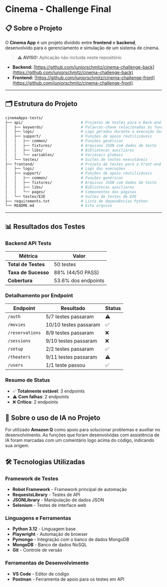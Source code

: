 # Cinema - Challenge Final

## 📋 Sobre o Projeto

O **Cinema App** é um projeto dividido entre **frontend** e **backend**, desenvolvido para o gerenciamento e simulação de um sistema de cinema.

> **⚠️ AVISO:** Aplicação não incluída neste repositório

- **Backend:** [https://github.com/juniorschmitz/cinema-challenge-back](https://github.com/juniorschmitz/cinema-challenge-back)
- **Frontend:** [https://github.com/juniorschmitz/cinema-challenge-front](https://github.com/juniorschmitz/cinema-challenge-front)

---

## 🗂️ Estrutura do Projeto

```bash
cinemaApps-tests/
├── api/                          # Projetos de testes para o Back-end
│   ├── keywords/                 # Palavras-chave relacionadas às funções de teste
│   ├── logs/                     # Logs gerados durante a execução dos testes
│   ├── support/                  # Funções de apoio reutilizáveis
│   │   ├── common/               # Funções genéricas
│   │   ├── fixtures/             # Arquivos JSON com dados de teste
│   │   ├── libs/                 # Bibliotecas auxiliares
│   │   └── variables/            # Variáveis globais
│   └── testes/                   # Suítes de testes executáveis
├── frontend/                     # Projeto de testes para o Front-end
│   ├── logs/                     # Logs das execuções
│   ├── support/                  # Funções de apoio reutilizáveis
│   │   ├── common/               # Funções genéricas
│   │   ├── fixtures/             # Arquivos JSON com dados de teste
│   │   ├── libs/                 # Bibliotecas auxiliares
│   │   └── pages/                # Componentes das páginas
│   └── testes/E2E                # Suítes de testes de E2E
├── requirements.txt              # Lista de dependências Python
└── README.md                     # Este arquivo

```

---


## 📊 Resultados dos Testes

### **Backend API Tests**

| Métrica | Valor |
|---------|-------|
| **Total de Testes** | 50 testes |
| **Taxa de Sucesso** | 88% (44/50 PASS) |
| **Cobertura** | 53.6% dos endpoints |

### **Detalhamento por Endpoint**

| Endpoint | Resultado | Status |
|----------|-----------|--------|
| `/auth` | 5/7 testes passaram | ⚠️ |
| `/movies` | 10/10 testes passaram | ✅ |
| `/reservations` | 8/9 testes passaram | ❌ |
| `/sessions` | 9/10 testes passaram | ❌ |
| `/setup` | 2/2 testes passaram | ✅ |
| `/theaters` | 9/11 testes passaram | ⚠️ |
| `/users` | 1/1 teste passou | ✅ |

### **Resumo de Status**
- ✅ **Totalmente estável**: 3 endpoints
- ⚠️ **Com falhas**: 2 endpoints
- ❌ **Crítico**: 2 endpoints


## 🤖 Sobre o uso de IA no Projeto

Foi utilizado **Amazon Q** como apoio para solucionar problemas e auxiliar no desenvolvimento. As funções que foram desenvolvidas com assistência de IA foram marcadas com um comentário logo acima do código, indicando sua origem.


## 🛠️ Tecnologias Utilizadas

### **Framework de Testes**
- **Robot Framework** - Framework principal de automação
- **RequestsLibrary** - Testes de API
- **JSONLibrary** - Manipulação de dados JSON
- **Selenium** - Testes de interface web

### **Linguagens e Ferramentas**
- **Python 3.12** - Linguagem base
- **Playwright** - Automação de browser
- **Pymongo** - Integração com o banco de dados MongoDB
- **MongoDB** - Banco de dados NoSQL
- **Git** - Controle de versão

### **Ferramentas de Desenvolvimento**
- **VS Code** - Editor de código
- **Postman** - Ferramenta de apoio para os testes em API


